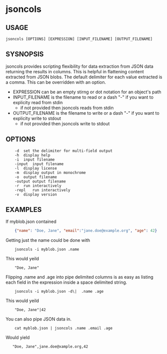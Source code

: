 
# jsoncols

## USAGE

    jsoncols [OPTIONS] [EXPRESSION] [INPUT_FILENAME] [OUTPUT_FILENAME]

## SYSNOPSIS

jsoncols provides scripting flexibility for data extraction from JSON data 
returning the results in columns.  This is helpful in flattening content 
extracted from JSON blobs.  The default delimiter for each value 
extracted is a comma. This can be overridden with an option.

+ EXPRESSION can be an empty stirng or dot notation for an object's path
+ INPUT_FILENAME is the filename to read or a dash "-" if you want to 
  explicity read from stdin
	+ if not provided then jsoncols reads from stdin
+ OUTPUT_FILENAME is the filename to write or a dash "-" if you want to 
  explicity write to stdout
	+ if not provided then jsoncols write to stdout

## OPTIONS

```
	-d	set the delimiter for multi-field output
	-h	display help
	-i	input filename
	-input	input filename
	-l	display license
	-m	display output in monochrome
	-o	output filename
	-output	output filename
	-r	run interactively
	-repl	run interactively
	-v	display version
```

## EXAMPLES

If myblob.json contained

```json
    {"name": "Doe, Jane", "email":"jane.doe@example.org", "age": 42}
```

Getting just the name could be done with

```shell
    jsoncols -i myblob.json .name
```

This would yeild

```
    "Doe, Jane"
```

Flipping .name and .age into pipe delimited columns is as 
easy as listing each field in the expression inside a 
space delimited string.

```shell
    jsoncols -i myblob.json -d\|  .name .age 
```

This would yeild

```
    "Doe, Jane"|42
```

You can also pipe JSON data in.

```shell
    cat myblob.json | jsoncols .name .email .age
```

Would yield

```
   "Doe, Jane",jane.doe@xample.org,42
```

